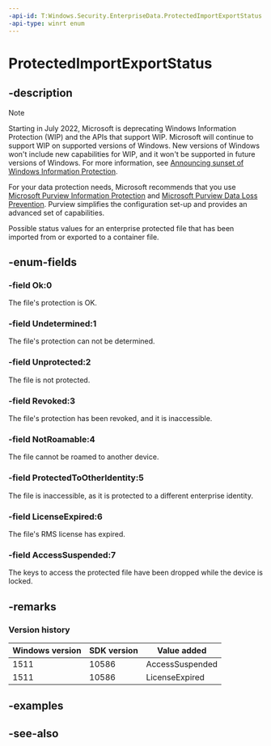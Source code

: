 ```yaml
---
-api-id: T:Windows.Security.EnterpriseData.ProtectedImportExportStatus
-api-type: winrt enum
---
```


<!-- Enumeration syntax
public enum Windows.Security.EnterpriseData.ProtectedImportExportStatus : int
-->

# ProtectedImportExportStatus

## -description

> [!NOTE]
> Starting in July 2022, Microsoft is deprecating Windows Information Protection (WIP) and the APIs that support WIP. Microsoft will continue to support WIP on supported versions of Windows. New versions of Windows won't include new capabilities for WIP, and it won't be supported in future versions of Windows. For more information, see [Announcing sunset of Windows Information Protection](https://techcommunity.microsoft.com/t5/windows-it-pro-blog/announcing-the-sunset-of-windows-information-protection-wip/ba-p/3579282).
>
> For your data protection needs, Microsoft recommends that you use [Microsoft Purview Information Protection](/microsoft-365/compliance/information-protection) and [Microsoft Purview Data Loss Prevention](/microsoft-365/compliance/dlp-learn-about-dlp). Purview simplifies the configuration set-up and provides an advanced set of capabilities.

Possible status values for an enterprise protected file that has been imported from or exported to a container file.

## -enum-fields

### -field Ok:0

The file's protection is OK.

### -field Undetermined:1

The file's protection can not be determined.

### -field Unprotected:2

The file is not protected.

### -field Revoked:3

The file's protection has been revoked, and it is inaccessible.

### -field NotRoamable:4

The file cannot be roamed to another device.

### -field ProtectedToOtherIdentity:5

The file is inaccessible, as it is protected to a different enterprise identity.

### -field LicenseExpired:6

The file's RMS license has expired.

### -field AccessSuspended:7

The keys to access the protected file have been dropped while the device is locked.

## -remarks

### Version history

| Windows version | SDK version | Value added |
| -- | -- | -- |
| 1511 | 10586 | AccessSuspended |
| 1511 | 10586 | LicenseExpired |

## -examples

## -see-also

